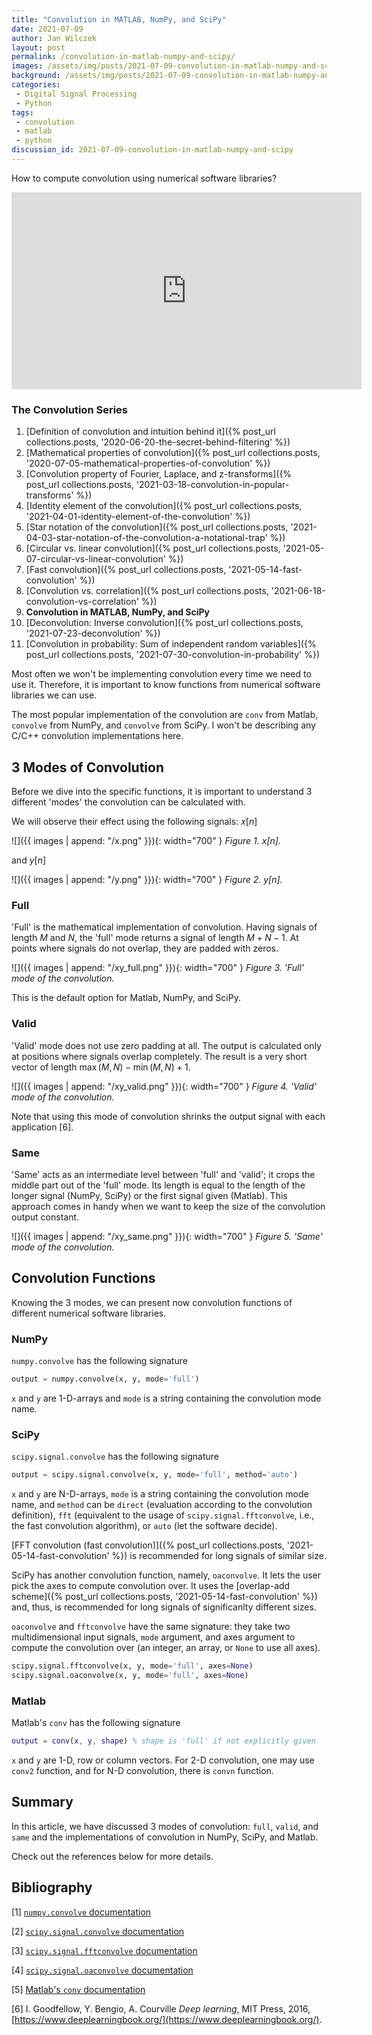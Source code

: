```yaml
---
title: "Convolution in MATLAB, NumPy, and SciPy"
date: 2021-07-09
author: Jan Wilczek
layout: post
permalink: /convolution-in-matlab-numpy-and-scipy/
images: /assets/img/posts/2021-07-09-convolution-in-matlab-numpy-and-scipy
background: /assets/img/posts/2021-07-09-convolution-in-matlab-numpy-and-scipy/Thumbnail.png
categories:
 - Digital Signal Processing
 - Python
tags:
 - convolution
 - matlab
 - python
discussion_id: 2021-07-09-convolution-in-matlab-numpy-and-scipy
---
```

How to compute convolution using numerical software libraries?

<iframe width="560" height="315" src="https://www.youtube.com/embed/9yVowuBuASQ" title="YouTube video player" frameborder="0" allow="accelerometer; autoplay; clipboard-write; encrypted-media; gyroscope; picture-in-picture" allowfullscreen></iframe>

### The Convolution Series
1. [Definition of convolution and intuition behind it]({% post_url collections.posts, '2020-06-20-the-secret-behind-filtering' %})
1. [Mathematical properties of convolution]({% post_url collections.posts, '2020-07-05-mathematical-properties-of-convolution' %})
1. [Convolution property of Fourier, Laplace, and z-transforms]({% post_url collections.posts, '2021-03-18-convolution-in-popular-transforms' %})
1. [Identity element of the convolution]({% post_url collections.posts, '2021-04-01-identity-element-of-the-convolution' %})
1. [Star notation of the convolution]({% post_url collections.posts, '2021-04-03-star-notation-of-the-convolution-a-notational-trap' %})
1. [Circular vs. linear convolution]({% post_url collections.posts, '2021-05-07-circular-vs-linear-convolution' %})
1. [Fast convolution]({% post_url collections.posts, '2021-05-14-fast-convolution' %})
1. [Convolution vs. correlation]({% post_url collections.posts, '2021-06-18-convolution-vs-correlation' %})
1. **Convolution in MATLAB, NumPy, and SciPy**
1. [Deconvolution: Inverse convolution]({% post_url collections.posts, '2021-07-23-deconvolution' %})
1. [Convolution in probability: Sum of independent random variables]({% post_url collections.posts, '2021-07-30-convolution-in-probability' %})



Most often we won't be implementing convolution every time we need to use it. Therefore, it is important to know functions from numerical software libraries we can use.

The most popular implementation of the convolution are `conv` from Matlab, `convolve` from NumPy, and `convolve` from SciPy. I won't be describing any C/C++ convolution implementations here.

## 3 Modes of Convolution

Before we dive into the specific functions, it is important to understand 3 different 'modes' the convolution can be calculated with.

We will observe their effect using the following signals: $x[n]$

![]({{ images | append: "/x.png" }}){: width="700" }
_Figure 1. $x[n]$._

and $y[n]$

![]({{ images | append: "/y.png" }}){: width="700" }
_Figure 2. $y[n]$._

### Full

'Full' is the mathematical implementation of convolution. Having signals of length $M$ and $N$, the 'full' mode returns a signal of length $M + N - 1$. At points where signals do not overlap, they are padded with zeros.

![]({{ images | append: "/xy_full.png" }}){: width="700" }
_Figure 3. 'Full' mode of the convolution._

This is the default option for Matlab, NumPy, and SciPy.

### Valid

'Valid' mode does not use zero padding at all. The output is calculated only at positions where signals overlap completely. The result is a very short vector of length $\max(M, N) - \min(M, N) + 1$.

![]({{ images | append: "/xy_valid.png" }}){: width="700" }
_Figure 4. 'Valid' mode of the convolution._

Note that using this mode of convolution shrinks the output signal with each application [6].

### Same

'Same' acts as an intermediate level between 'full' and 'valid'; it crops the middle part out of the 'full' mode. Its length is equal to the length of the longer signal (NumPy, SciPy) or the first signal given (Matlab). This approach comes in handy when we want to keep the size of the convolution output constant.

![]({{ images | append: "/xy_same.png" }}){: width="700" }
_Figure 5. 'Same' mode of the convolution._

## Convolution Functions

Knowing the 3 modes, we can present now convolution functions of different numerical software libraries.

### NumPy

`numpy.convolve` has the following signature

```python
output = numpy.convolve(x, y, mode='full')
```

`x` and `y` are 1-D-arrays and `mode` is a string containing the convolution mode name.

### SciPy

`scipy.signal.convolve` has the following signature

```python
output = scipy.signal.convolve(x, y, mode='full', method='auto')
```

`x` and `y` are N-D-arrays, `mode` is a string containing the convolution mode name, and `method` can be `direct` (evaluation according to the convolution definition), `fft` (equivalent to the usage of `scipy.signal.fftconvolve`, i.e., the fast convolution algorithm), or `auto` (let the software decide).

[FFT convolution (fast convolution)]({% post_url collections.posts, '2021-05-14-fast-convolution' %}) is recommended for long signals of similar size.

SciPy has another convolution function, namely, `oaconvolve`. It lets the user pick the axes to compute convolution over. It uses the [overlap-add scheme]({% post_url collections.posts, '2021-05-14-fast-convolution' %}) and, thus, is recommended for long signals of significanlty different sizes.

`oaconvolve` and `fftconvolve` have the same signature: they take two multidimensional input signals, `mode` argument, and axes argument to compute the convolution over (an integer, an array, or `None` to use all axes).

```python
scipy.signal.fftconvolve(x, y, mode='full', axes=None)
scipy.signal.oaconvolve(x, y, mode='full', axes=None)
```

### Matlab

Matlab's `conv` has the following signature

```matlab
output = conv(x, y, shape) % shape is 'full' if not explicitly given
```

`x` and `y` are 1-D, row or column vectors. For 2-D convolution, one may use `conv2` function, and for N-D convolution, there is `convn` function.

## Summary

In this article, we have discussed 3 modes of convolution: `full`, `valid`, and `same` and the implementations of convolution in NumPy, SciPy, and Matlab.

Check out the references below for more details.

## Bibliography

[1] [`numpy.convolve` documentation](https://numpy.org/doc/stable/reference/generated/numpy.convolve.html)

[2] [`scipy.signal.convolve` documentation](https://docs.scipy.org/doc/scipy/reference/generated/scipy.signal.convolve.html)

[3] [`scipy.signal.fftconvolve` documentation](https://docs.scipy.org/doc/scipy/reference/generated/scipy.signal.fftconvolve.html)

[4] [`scipy.signal.oaconvolve` documentation](https://docs.scipy.org/doc/scipy/reference/generated/scipy.signal.oaconvolve.html)

[5] [Matlab's `conv` documentation](https://de.mathworks.com/help/matlab/ref/conv.html)

[6] I. Goodfellow, Y. Bengio, A. Courville *Deep learning*, MIT Press, 2016, [https://www.deeplearningbook.org/](https://www.deeplearningbook.org/).



